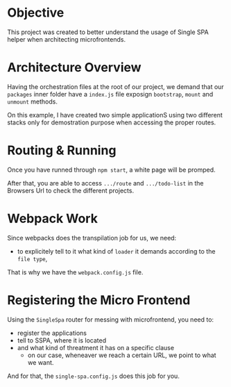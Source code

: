 # Objective
This project was created to better understand the usage of Single SPA helper when architecting microfrontends.

# Architecture Overview
Having the orchestration files at the root of our project, we demand that our `packages` inner folder have a `index.js` file exposign `bootstrap`, `mount` and `unmount` methods. 

On this example, I have created two simple applicationS using two different stacks only for demostration purpose when accessing the proper routes.

# Routing & Running
Once you have runned through `npm start`, a white page will be promped.

After that, you are able to access `.../route` and `.../todo-list` in the Browsers Url to check the different projects.

# Webpack Work
Since webpacks does the transpilation job for us, we need:
- to explicitely tell to it what kind of `loader` it demands according to the `file type`,

That is why we have the `webpack.config.js` file.

# Registering the Micro Frontend
Using the `SingleSpa` router for messing with microfrontend, you need to:
- register the applications
- tell to SSPA, where it is located
- and what kind of threatment it has on a specific clause 
  - on our case, wheneaver we reach a certain URL, we point to what we want.
  
And for that, the `single-spa.config.js` does this job for you.
